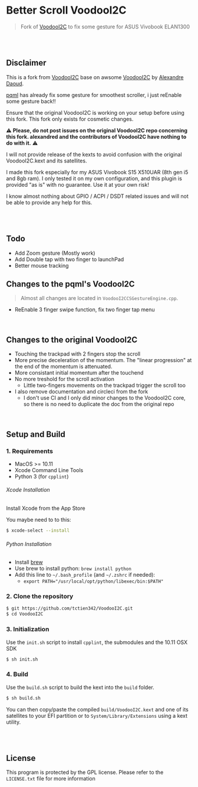 # Better Scroll VoodooI2C
> Fork of [VoodooI2C](https://github.com/pqml/VoodooI2C) to fix some gesture for ASUS Vivobook ELAN1300

<br><br>

## Disclaimer
This is a fork from [VoodooI2C](https://github.com/pqml/VoodooI2C) base on awsome [VoodooI2C](https://github.com/alexandred/VoodooI2C/tree/master/VoodooI2C) by [Alexandre Daoud](https://github.com/alexandred).

[pqml](https://github.com/pqml) has already fix some gesture for smoothest scroller, i just reEnable some gesture back!!

Ensure that the original VoodooI2C is working on your setup before using this fork. This fork only exists for cosmetic changes.

:warning: __Please, do not post issues on the original VoodooI2C repo concerning this fork. alexandred and the contributors of VoodooI2C have nothing to do with it.__ :warning:

I will not provide release of the kexts to avoid confusion with the original VoodooI2C.kext and its satellites.

I made this fork especially for my ASUS Vivobook S15 X510UAR (8th gen i5 and 8gb ram).
I only tested it on my own configuration, and this plugin is provided "as is" with no guarantee. Use it at your own risk!

I know almost nothing about GPIO / ACPI / DSDT related issues and will not be able to provide any help for this.

<br><br>

## Todo
- Add Zoom gesture (Mostly work)
- Add Double tap with two finger to launchPad
- Better mouse tracking

## Changes to the pqml's VoodooI2C

> Almost all changes are located in `VoodooI2CCSGestureEngine.cpp`.

- ReEnable 3 finger swipe function, fix two finger tap menu

<br>

## Changes to the original VoodooI2C
- Touching the trackpad with 2 fingers stop the scroll
- More precise deceleration of the momentum. The "linear progression" at the end of the momentum is attenuated.
- More consistant initial momentum after the touchend
- No more treshold for the scroll activation
  - Little two-fingers movements on the trackpad trigger the scroll too
- I also remove documentation and circleci from the fork
  - I don't use CI and I only did minor changes to the VoodooI2C core, so there is no need to duplicate the doc from the original repo

<br>

## Setup and Build

### 1. Requirements
- MacOS >= 10.11
- Xcode Command Line Tools
- Python 3 (for `cpplint`)

###### Xcode Installation

Install Xcode from the App Store

You maybe need to to this:

```sh
$ xcode-select --install
```

###### Python Installation

- Install [brew](https://brew.sh/)
- Use brew to install python: `brew install python`
- Add this line to `~/.bash_profile` (and `~/.zshrc` if needed):
  - `export PATH="/usr/local/opt/python/libexec/bin:$PATH"`


### 2. Clone the repository

```sh
$ git https://github.com/tctien342/VoodooI2C.git
$ cd VoodooI2C
```

### 3. Initialization

Use the `init.sh` script to install `cpplint`, the submodules and the 10.11 OSX SDK

```sh
$ sh init.sh
```

### 4. Build

Use the `build.sh` script to build the kext into the `build` folder.

```sh
$ sh build.sh
```

You can then copy/paste the compiled `build/VoodooI2C.kext` and one of its satellites to your EFI partition or to `System/Library/Extensions` using a kext utility. 

<br><br>

## License

This program is protected by the GPL license. Please refer to the `LICENSE.txt` file for more information
